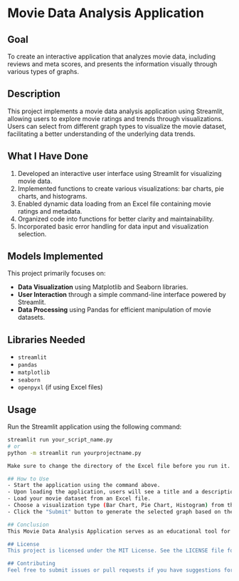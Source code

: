 # Movie Data Analysis Application

## Goal
To create an interactive application that analyzes movie data, including reviews and meta scores, and presents the information visually through various types of graphs.

## Description
This project implements a movie data analysis application using Streamlit, allowing users to explore movie ratings and trends through visualizations. Users can select from different graph types to visualize the movie dataset, facilitating a better understanding of the underlying data trends.

## What I Have Done
1. Developed an interactive user interface using Streamlit for visualizing movie data.
2. Implemented functions to create various visualizations: bar charts, pie charts, and histograms.
3. Enabled dynamic data loading from an Excel file containing movie ratings and metadata.
4. Organized code into functions for better clarity and maintainability.
5. Incorporated basic error handling for data input and visualization selection.

## Models Implemented
This project primarily focuses on:
- **Data Visualization** using Matplotlib and Seaborn libraries.
- **User Interaction** through a simple command-line interface powered by Streamlit.
- **Data Processing** using Pandas for efficient manipulation of movie datasets.

## Libraries Needed
- `streamlit`
- `pandas`
- `matplotlib`
- `seaborn`
- `openpyxl` (if using Excel files)

## Usage
Run the Streamlit application using the following command:

```bash
streamlit run your_script_name.py
# or 
python -m streamlit run yourprojectname.py

Make sure to change the directory of the Excel file before you run it.

## How to Use
- Start the application using the command above.
- Upon loading the application, users will see a title and a description of the project.
- Load your movie dataset from an Excel file.
- Choose a visualization type (Bar Chart, Pie Chart, Histogram) from the dropdown menu.
- Click the "Submit" button to generate the selected graph based on the movie data.

## Conclusion
This Movie Data Analysis Application serves as an educational tool for understanding data visualization techniques and provides a practical introduction to using Streamlit for building interactive applications. Its design is tailored for beginners to explore data analysis concepts effectively while leveraging Python's powerful data processing libraries.

## License
This project is licensed under the MIT License. See the LICENSE file for more details.

## Contributing
Feel free to submit issues or pull requests if you have suggestions for improvements or new features!

